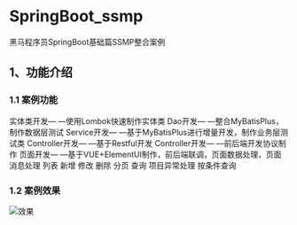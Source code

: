 # SpringBoot_ssmp
黑马程序员SpringBoot基础篇SSMP整合案例

## 1、功能介绍

### 1.1 案例功能

实体类开发— —使用Lombok快速制作实体类
Dao开发— —整合MyBatisPlus，制作数据层测试
Service开发— —基于MyBatisPlus进行增量开发，制作业务层测试类
Controller开发— —基于Restful开发
Controller开发— —前后端开发协议制作
页面开发— —基于VUE+ElementUI制作，前后端联调，页面数据处理，页面消息处理
    列表
    新增
    修改
    删除
    分页
    查询
项目异常处理
按条件查询

### 1.2 案例效果

![效果](C:\Users\Summertime\Desktop\效果.PNG)
